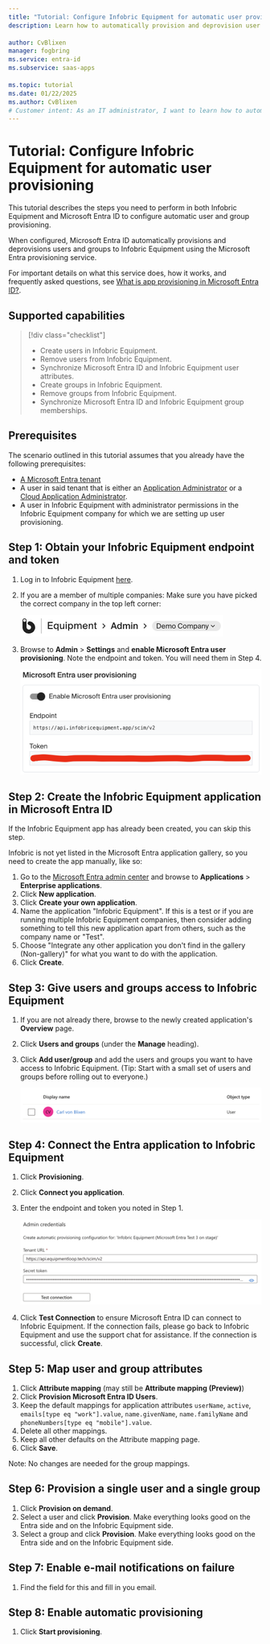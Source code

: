 ```yaml
---
title: "Tutorial: Configure Infobric Equipment for automatic user provisioning with Microsoft Entra ID"
description: Learn how to automatically provision and deprovision user accounts from Microsoft Entra ID to Infobric Equipment.

author: CvBlixen
manager: fogbring
ms.service: entra-id
ms.subservice: saas-apps

ms.topic: tutorial
ms.date: 01/22/2025
ms.author: CvBlixen
# Customer intent: As an IT administrator, I want to learn how to automatically provision and deprovision user accounts from Microsoft Entra ID to Infobric Equipment so that I can streamline the user management process and ensure that users have the appropriate access to Infobric Equipment.
---
```


# Tutorial: Configure Infobric Equipment for automatic user provisioning

This tutorial describes the steps you need to perform in both Infobric Equipment and Microsoft Entra ID to configure automatic user and group provisioning.

When configured, Microsoft Entra ID automatically provisions and deprovisions users and groups to Infobric Equipment using the Microsoft Entra provisioning service.

For important details on what this service does, how it works, and frequently asked questions, see [What is app provisioning in Microsoft Entra ID?](~/identity/app-provisioning/user-provisioning.md).

## Supported capabilities

> [!div class="checklist"]
>
> - Create users in Infobric Equipment.
> - Remove users from Infobric Equipment.
> - Synchronize Microsoft Entra ID and Infobric Equipment user attributes.
> - Create groups in Infobric Equipment.
> - Remove groups from Infobric Equipment.
> - Synchronize Microsoft Entra ID and Infobric Equipment group memberships.

## Prerequisites

The scenario outlined in this tutorial assumes that you already have the following prerequisites:

- [A Microsoft Entra tenant](~/identity-platform/quickstart-create-new-tenant.md)
- A user in said tenant that is either an [Application Administrator](/entra/identity/role-based-access-control/permissions-reference#application-administrator) or a [Cloud Application Administrator](/entra/identity/role-based-access-control/permissions-reference#cloud-application-administrator).
- A user in Infobric Equipment with administrator permissions in the Infobric Equipment company for which we are setting up user provisioning.

## Step 1: Obtain your Infobric Equipment endpoint and token

1. Log in to Infobric Equipment [here](https://company.infobricequipment.app/).
1. If you are a member of multiple companies: Make sure you have picked the correct company in the top left corner:

   ![Screenshot of Infobric Equipment company picker](./media/infobric-equipment-provisioning-tutorial/pick-company.png)

1. Browse to **Admin** > **Settings** and **enable Microsoft Entra user provisioning**. Note the endpoint and token. You will need them in Step 4.

   ![Screenshot of enabling Entra in Infobric Equipment.](./media/infobric-equipment-provisioning-tutorial/enable-entra-provisioning.png)

## Step 2: Create the Infobric Equipment application in Microsoft Entra ID

If the Infobric Equipment app has already been created, you can skip this step.

Infobric is not yet listed in the Microsoft Entra application gallery, so you need to create the app manually, like so:

1. Go to the [Microsoft Entra admin center](https://entra.microsoft.com) and browse to **Applications** > **Enterprise applications**.
1. Click **New application**.
1. Click **Create your own application**.
1. Name the application "Infobric Equipment". If this is a test or if you are running multiple Infobric Equipment companies, then consider adding something to tell this new application apart from others, such as the company name or "Test".
1. Choose "Integrate any other application you don't find in the gallery (Non-gallery)" for what you want to do with the application.
1. Click **Create**.

## Step 3: Give users and groups access to Infobric Equipment

1. If you are not already there, browse to the newly created application's **Overview** page.
1. Click **Users and groups** (under the **Manage** heading).
1. Click **Add user/group** and add the users and groups you want to have access to Infobric Equipment. (Tip: Start with a small set of users and groups before rolling out to everyone.)

   ![Screenshot of single user added to Infobric Equipment in Entra.](./media/infobric-equipment-provisioning-tutorial/single-user-added-to-application.png)

## Step 4: Connect the Entra application to Infobric Equipment

1. Click **Provisioning**.
1. Click **Connect you application**.
1. Enter the endpoint and token you noted in Step 1.

   ![Screenshot of Token.](./media/infobric-equipment-provisioning-tutorial/endpoint-and-token-pasted-to-entra.png)

1. Click **Test Connection** to ensure Microsoft Entra ID can connect to Infobric Equipment. If the connection fails, please go back to Infobric Equipment and use the support chat for assistance. If the connection is successful, click **Create**.

## Step 5: Map user and group attributes

1. Click **Attribute mapping** (may still be **Attribute mapping (Preview)**)
1. Click **Provision Microsoft Entra ID Users**.
1. Keep the default mappings for application attributes `userName`, `active`, `emails[type eq "work"].value`, `name.givenName`, `name.familyName` and `phoneNumbers[type eq "mobile"].value`.
1. Delete all other mappings.
1. Keep all other defaults on the Attribute mapping page.
1. Click **Save**.

Note: No changes are needed for the group mappings.

## Step 6: Provision a single user and a single group

1. Click **Provision on demand**.
1. Select a user and click **Provision**. Make everything looks good on the Entra side and on the Infobric Equipment side.
1. Select a group and click **Provision**. Make everything looks good on the Entra side and on the Infobric Equipment side.

## Step 7: Enable e-mail notifications on failure

1. Find the field for this and fill in you email.

## Step 8: Enable automatic provisioning

1. Click **Start provisioning**.
